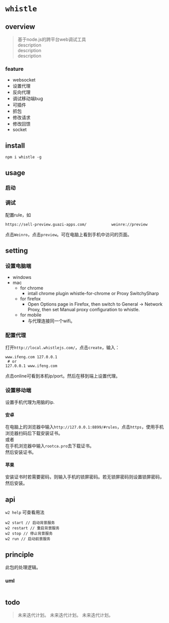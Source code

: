 # `whistle`

## overview
> 基于node.js的跨平台web调试工具  
> description  
> description  
> description  

### feature
- websocket  
- 设置代理  
- 反向代理  
- 调试移动端bug  
- 可插件  
- 抓包  
- 修改请求  
- 修改回馈  
- socket  

## install
`npm i whistle -g`

## usage

### 启动

### 调试
配置rule，如  
```
https://sell-preview.guazi-apps.com/           weinre://preview
```
点击`Weinro`，点击`preview`。可在电脑上看到手机中访问的页面。  

## setting
### 设置电脑端
- windows  
- mac  
  - for chrome  
    - intall chrome plugin whistle-for-chrome or Proxy SwitchySharp  
  - for firefox  
    - Open Options page in Firefox, then switch to General -> Network Proxy, then set Manual proxy configuration to whistle.   
  - for mobile
    - 与代理连接同一个wifi。  
### 配置代理
打开`http://local.whistlejs.com/`，点击`create`，输入：  
```
www.ifeng.com 127.0.0.1
 # or
127.0.0.1 www.ifeng.com
```
点击online可看到本机ip/port。然后在移到端上设置代理。  
### 设置移动端
设置手机代理为用脑的ip.

#### 安卓
在电脑上的浏览器中输入`http://127.0.0.1:8899/#rules`，点击`https`，使用手机浏览器扫码后下载安装证书。  
或者  
在手机浏览器中输入`rootca.pro`去下载证书。  
然后安装证书。  
#### 苹果

安装证书时若需要密码，则输入手机的锁屏密码。若无锁屏密码则设置锁屏密码，然后安装。  

## api
`w2 help` 可查看用法  
```
w2 start // 启动背景服务
w2 restart // 重启背景服务
w2 stop // 停止背景服务
w2 run // 启动前景服务
```


## principle
此包的处理逻辑。

### uml
```
```

## todo
> 未来迭代计划。
> 未来迭代计划。
> 未来迭代计划。